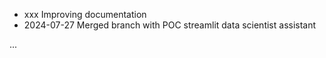 


- xxx   Improving documentation
- 2024-07-27  Merged branch with POC streamlit data scientist assistant

...
